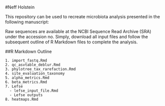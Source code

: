 #Neff Holstein

This repository can be used to recreate microbiota analysis presented in the following manuscript:

Raw sequences are available at the NCBI Sequence Read Archive (SRA) under the accession no.
Simply, download all input files and follow the subsequent outline of R Markdown files to complete the analysis.


##R Markdown Outline
```
1. import_fastq.Rmd
2. qc_asvtable_deblur.Rmd
3. phylotree_tax_rarefaction.Rmd
4. site_evaluation_taxonomy
5. alpha_metrics.Rmd
6. beta_metrics.Rmd
7. Lefse
  - lefse_input_file.Rmd
  - Lefse outputs
8. heatmaps.Rmd 
``` 

